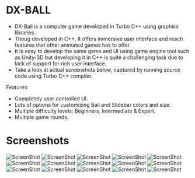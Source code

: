 # DX-BALL

- DX-Ball is a computer game developed in Turbo C++ using graphics libraries.
- Thoug developed in C++, It offers immersive user interface and reach features that other animated games has to offer.
- It is easy to develop the same game and UI using game engine tool such as Unity-3D but developing it in C++ is quite a
  challenging task due to lack of support for rich user interface.
- Take a look at actual screenshots below, captured by running source code using Turbo C++ compiler. 

Features:
- Completely user controlled UI.
- Lots of options for customizing Ball and Slidebar colors and size.
- Multiple difficulty levels: Beginners, Intermediate & Expert.
- Multiple game rounds.

# Screenshots

![ScreenShot](https://raw.githubusercontent.com/arjunvekariyagithub/DX-BALL/master/Screens/01.Screen.png?raw=true)
![ScreenShot](https://raw.githubusercontent.com/arjunvekariyagithub/DX-BALL/master/Screens/02.Screen.png?raw=true)
![ScreenShot](https://raw.githubusercontent.com/arjunvekariyagithub/DX-BALL/master/Screens/03.Screen.png?raw=true)
![ScreenShot](https://raw.githubusercontent.com/arjunvekariyagithub/DX-BALL/master/Screens/04.Screen.png?raw=true)
![ScreenShot](https://raw.githubusercontent.com/arjunvekariyagithub/DX-BALL/master/Screens/05.Screen.png?raw=true)
![ScreenShot](https://raw.githubusercontent.com/arjunvekariyagithub/DX-BALL/master/Screens/06.Screen.png?raw=true)
![ScreenShot](https://raw.githubusercontent.com/arjunvekariyagithub/DX-BALL/master/Screens/07.Screen.png?raw=true)
![ScreenShot](https://raw.githubusercontent.com/arjunvekariyagithub/DX-BALL/master/Screens/08.Screen.png?raw=true)
![ScreenShot](https://raw.githubusercontent.com/arjunvekariyagithub/DX-BALL/master/Screens/09.Screen.png?raw=true)
![ScreenShot](https://raw.githubusercontent.com/arjunvekariyagithub/DX-BALL/master/Screens/10.Screen.png?raw=true)
![ScreenShot](https://raw.githubusercontent.com/arjunvekariyagithub/DX-BALL/master/Screens/11.Screen.png?raw=true)
![ScreenShot](https://raw.githubusercontent.com/arjunvekariyagithub/DX-BALL/master/Screens/12.Screen.png?raw=true)
![ScreenShot](https://raw.githubusercontent.com/arjunvekariyagithub/DX-BALL/master/Screens/14.Screen.png?raw=true)
![ScreenShot](https://raw.githubusercontent.com/arjunvekariyagithub/DX-BALL/master/Screens/15.Screen.png?raw=true)
![ScreenShot](https://raw.githubusercontent.com/arjunvekariyagithub/DX-BALL/master/Screens/16.Screen.png?raw=true)
